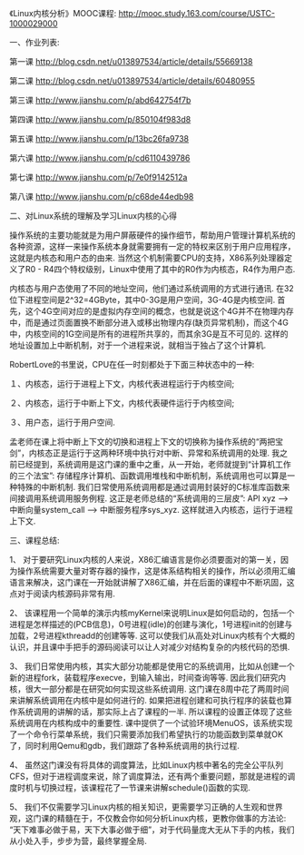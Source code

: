 《Linux内核分析》MOOC课程: http://mooc.study.163.com/course/USTC-1000029000

一、作业列表: 

第一课 http://blog.csdn.net/u013897534/article/details/55669138

第二课 http://blog.csdn.net/u013897534/article/details/60480955

第三课 http://www.jianshu.com/p/abd642754f7b

第四课 http://www.jianshu.com/p/850104f983d8

第五课 http://www.jianshu.com/p/13bc26fa9738

第六课 http://www.jianshu.com/p/cd6110439786

第七课 http://www.jianshu.com/p/7e0f9142512a

第八课 http://www.jianshu.com/p/c68de44edb98

二、对Linux系统的理解及学习Linux内核的心得

操作系统的主要功能就是为用户屏蔽硬件的操作细节，帮助用户管理计算机系统的各种资源，这样一来操作系统本身就需要拥有一定的特权来区别于用户应用程序，这就是内核态和用户态的由来. 当然这个机制需要CPU的支持，X86系列处理器定义了R0 - R4四个特权级别，Linux中使用了其中的R0作为内核态，R4作为用户态. 

内核态与用户态使用了不同的地址空间，他们通过系统调用的方式进行通讯. 在32位下进程空间是2^32=4GByte，其中0-3G是用户空间，3G-4G是内核空间. 首先，这个4G空间对应的是虚拟内存空间的概念，也就是说这个4G并不在物理内存中，而是通过页面置换不断部分进入或移出物理内存(缺页异常机制)，而这个4G中，内核空间的1G空间是所有的进程所共享的，而其余3G是互不可见的. 这样的地址设置加上中断机制，对于一个进程来说，就相当于独占了这个计算机. 

RobertLove的书里说，CPU在任一时刻都处于下面三种状态中的一种: 

１、内核态，运行于进程上下文，内核代表进程运行于内核空间; 

２、内核态，运行于中断上下文，内核代表硬件运行于内核空间; 

３、用户态，运行于用户空间. 

孟老师在课上将中断上下文的切换和进程上下文的切换称为操作系统的“两把宝剑”，内核态正是运行于这两种环境中执行对中断、异常和系统调用的处理. 我之前已经提到，系统调用是这门课的重中之重，从一开始，老师就提到“计算机工作的三个法宝”: 存储程序计算机、函数调用堆栈和中断机制，系统调用也可以算是一种特殊的中断机制. 我们日常使用系统调用都是通过调用封装好的C标准库函数来间接调用系统调用服务例程. 这正是老师总结的“系统调用的三层皮”: API xyz –> 中断向量system_call –> 中断服务程序sys_xyz. 这样就进入内核态，运行于进程上下文. 

三、课程总结: 

1、 对于要研究Linux内核的人来说，X86汇编语言是你必须要面对的第一关，因为操作系统需要大量对寄存器的操作，这是体系结构相关的操作，所以必须用汇编语言来解决，这门课在一开始就讲解了X86汇编，并在后面的课程中不断巩固，这点对于阅读内核源码非常有用. 

2、 该课程用一个简单的演示内核myKernel来说明Linux是如何启动的，包括一个进程是怎样描述的(PCB信息)，0号进程(idle)的创建与演化，1号进程init的创建与加载，2号进程kthreadd的创建等等. 这可以使我们从高处对Linux内核有个大概的认识，并且课中手把手的源码阅读可以让人对减少对结构复杂的内核代码的恐惧. 

3、 我们日常使用内核，其实大部分功能都是使用它的系统调用，比如从创建一个新的进程fork，装载程序execve，到输入输出，时间查询等等. 因此我们研究内核，很大一部分都是在研究如何实现这些系统调用. 这门课在8周中花了两周时间来讲解系统调用在内核中是如何进行的. 如果把进程创建和可执行程序的装载也算作系统调用的讲解的话，那实际上占了课程的一半. 所以课程的设置正体现了这些系统调用在内核构成中的重要性. 课中提供了一个试验环境MenuOS，该系统实现了一个命令行菜单系统，我们只需要添加我们希望执行的功能函数到菜单就OK了，同时利用Qemu和gdb，我们跟踪了各种系统调用的执行过程. 

4、 虽然这门课没有将具体的调度算法，比如Linux内核中著名的完全公平队列CFS，但对于进程调度来说，除了调度算法，还有两个重要问题，那就是进程的调度时机与切换过程，该课程花了一节课来讲解schedule()函数的实现. 

5、 我们不仅需要学习Linux内核的相关知识，更需要学习正确的人生观和世界观，这门课的精髓在于，不仅教会你如何分析Linux内核，更教你做事的方法论: “天下难事必做于易，天下大事必做于细”，对于代码量庞大无从下手的内核，我们从小处入手，步步为营，最终掌握全局. 
